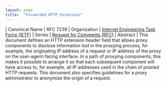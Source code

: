 ```yaml
---
layout: page
title:  "Forwarded HTTP Extension"
---
```


| Canonical Name | RFC 7239
| Organization | [Internet Engineering Task Force (IETF)](..)
| Series | [Request for Comments (RFC)](..)
| Abstract | This document defines an HTTP extension header field that allows proxy components to disclose information lost in the proxying process, for example, the originating IP address of a request or IP address of the proxy on the user-agent-facing interface. In a path of proxying components, this makes it possible to arrange it so that each subsequent component will have access to, for example, all IP addresses used in the chain of proxied HTTP requests. This document also specifies guidelines for a proxy administrator to anonymize the origin of a request.